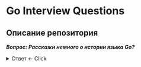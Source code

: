 # Go Interview Questions
Описание репозитория
---
***Вопрос: Расскажи немного о истории языка Go?***

<details>
  <summary>Ответ <- Click</summary>
История языка
</details>
